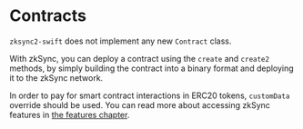 
# Contracts

`zksync2-swift` does not implement any new `Contract` class.

With zkSync, you can deploy a contract using the `create` and `create2` methods,
by simply building the contract into a binary format and deploying it to the zkSync network.

In order to pay for smart contract interactions in ERC20 tokens, `customData` override should be used.
You can read more about accessing zkSync features in [the features chapter](./01.features.md).
